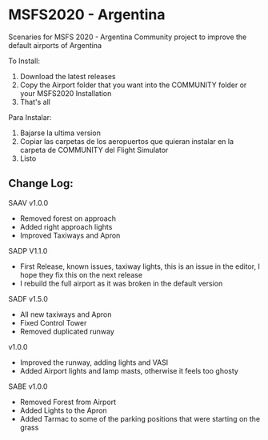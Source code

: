# MSFS2020 - Argentina
Scenaries for MSFS 2020 - Argentina
Community project to improve the default airports of Argentina

To Install:
1) Download the latest releases
2) Copy the Airport folder that you want into the COMMUNITY folder or your MSFS2020 Installation
3) That's all

Para Instalar:
1) Bajarse la ultima version
2) Copiar las carpetas de los aeropuertos que quieran instalar en la carpeta de COMMUNITY del Flight Simulator
3) Listo

Change Log:
-------------------------------------------------------------------------------------------------------------------------
SAAV v1.0.0
- Removed forest on approach
- Added right approach lights
- Improved Taxiways and Apron

SADP V1.1.0
- First Release, known issues, taxiway lights, this is an issue in the editor, I hope they fix this on the next release
- I rebuild the full airport as it was broken in the default version

SADF 
v1.5.0
- All new taxiways and Apron
- Fixed Control Tower
- Removed duplicated runway

v1.0.0
- Improved the runway, adding lights and VASI
- Added Airport lights and lamp masts, otherwise it feels too ghosty


SABE v1.0.0
- Removed Forest from Airport
- Added Lights to the Apron
- Added Tarmac to some of the parking positions that were starting on the grass
